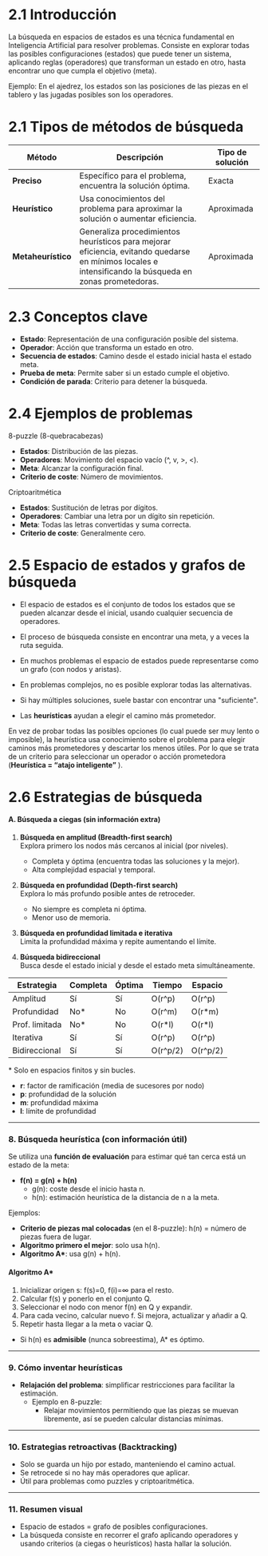 # 2.1 Introducción
La búsqueda en espacios de estados es una técnica fundamental en Inteligencia Artificial para resolver problemas. Consiste en explorar todas las posibles configuraciones (estados) que puede tener un sistema, aplicando reglas (operadores) que transforman un estado en otro, hasta encontrar uno que cumpla el objetivo (meta).

Ejemplo: En el ajedrez, los estados son las posiciones de las piezas en el tablero y las jugadas posibles son los operadores.



# 2.1 Tipos de métodos de búsqueda

| Método             | Descripción                                                                                                                                             | Tipo de solución |
| ------------------ | ------------------------------------------------------------------------------------------------------------------------------------------------------- | ---------------- |
| **Preciso**        | Específico para el problema, encuentra la solución óptima.                                                                                              | Exacta           |
| **Heurístico**     | Usa conocimientos del problema para aproximar la solución o aumentar eficiencia.                                                                        | Aproximada       |
| **Metaheurístico** | Generaliza procedimientos heurísticos para mejorar eficiencia, evitando quedarse en mínimos locales e intensificando la búsqueda en zonas prometedoras. | Aproximada       |

# 2.3 Conceptos clave
- **Estado**: Representación de una configuración posible del sistema.
- **Operador**: Acción que transforma un estado en otro.
- **Secuencia de estados**: Camino desde el estado inicial hasta el estado meta.
- **Prueba de meta**: Permite saber si un estado cumple el objetivo.
- **Condición de parada**: Criterio para detener la búsqueda.


# 2.4 Ejemplos de problemas
8-puzzle (8-quebracabezas)
- **Estados**: Distribución de las piezas.
- **Operadores**: Movimiento del espacio vacío (^, v, >, <).
- **Meta**: Alcanzar la configuración final.
- **Criterio de coste**: Número de movimientos.

Criptoaritmética
- **Estados**: Sustitución de letras por dígitos.
- **Operadores**: Cambiar una letra por un dígito sin repetición.
- **Meta**: Todas las letras convertidas y suma correcta.
- **Criterio de coste**: Generalmente cero.


# 2.5 Espacio de estados y grafos de búsqueda
- El espacio de estados es el conjunto de todos los estados que se pueden alcanzar desde el inicial, usando cualquier secuencia de operadores.
- El proceso de búsqueda consiste en encontrar una meta, y a veces la ruta seguida.
- En muchos problemas el espacio de estados puede representarse como un grafo (con nodos y aristas).


- En problemas complejos, no es posible explorar todas las alternativas.
- Si hay múltiples soluciones, suele bastar con encontrar una "suficiente".
- Las **heurísticas** ayudan a elegir el camino más prometedor.

En vez de probar todas las posibles opciones (lo cual puede ser muy lento o imposible), la heurística usa conocimiento sobre el problema para elegir caminos más prometedores y descartar los menos útiles. Por lo que se trata de un criterio para seleccionar un operador o acción prometedora (**Heurística = “atajo inteligente”** ).

# 2.6 Estrategias de búsqueda
#### A. Búsqueda a ciegas (sin información extra)

1. **Búsqueda en amplitud (Breadth-first search)**  
   Explora primero los nodos más cercanos al inicial (por niveles).
   - Completa y óptima (encuentra todas las soluciones y la mejor).
   - Alta complejidad espacial y temporal.

2. **Búsqueda en profundidad (Depth-first search)**  
   Explora lo más profundo posible antes de retroceder.
   - No siempre es completa ni óptima.
   - Menor uso de memoria.

3. **Búsqueda en profundidad limitada e iterativa**  
   Limita la profundidad máxima y repite aumentando el límite.

4. **Búsqueda bidireccional**  
   Busca desde el estado inicial y desde el estado meta simultáneamente.

| Estrategia        | Completa | Óptima | Tiempo | Espacio |
|-------------------|----------|--------|--------|---------|
| Amplitud          | Sí       | Sí     | O(r^p) | O(r^p)  |
| Profundidad       | No*      | No     | O(r^m) | O(r*m)  |
| Prof. limitada    | No*      | No     | O(r*l) | O(r*l)  |
| Iterativa         | Sí       | Sí     | O(r^p) | O(r^p)  |
| Bidireccional     | Sí       | Sí     | O(r^p/2)|O(r^p/2)|

\* Solo en espacios finitos y sin bucles.

- **r**: factor de ramificación (media de sucesores por nodo)
- **p**: profundidad de la solución
- **m**: profundidad máxima
- **l**: límite de profundidad

---

### 8. Búsqueda heurística (con información útil)

Se utiliza una **función de evaluación** para estimar qué tan cerca está un estado de la meta:

- **f(n) = g(n) + h(n)**
  - g(n): coste desde el inicio hasta n.
  - h(n): estimación heurística de la distancia de n a la meta.

Ejemplos:
- **Criterio de piezas mal colocadas** (en el 8-puzzle): h(n) = número de piezas fuera de lugar.
- **Algoritmo primero el mejor**: solo usa h(n).
- **Algoritmo A\***: usa g(n) + h(n).

#### Algoritmo A*
1. Inicializar origen s: f(s)=0, f(i)=∞ para el resto.
2. Calcular f(s) y ponerlo en el conjunto Q.
3. Seleccionar el nodo con menor f(n) en Q y expandir.
4. Para cada vecino, calcular nuevo f. Si mejora, actualizar y añadir a Q.
5. Repetir hasta llegar a la meta o vaciar Q.

- Si h(n) es **admisible** (nunca sobreestima), A* es óptimo.

---

### 9. Cómo inventar heurísticas

- **Relajación del problema**: simplificar restricciones para facilitar la estimación.
  - Ejemplo en 8-puzzle:
    - Relajar movimientos permitiendo que las piezas se muevan libremente, así se pueden calcular distancias mínimas.

---

### 10. Estrategias retroactivas (Backtracking)

- Solo se guarda un hijo por estado, manteniendo el camino actual.
- Se retrocede si no hay más operadores que aplicar.
- Útil para problemas como puzzles y criptoaritmética.

---

### 11. Resumen visual

- Espacio de estados = grafo de posibles configuraciones.
- La búsqueda consiste en recorrer el grafo aplicando operadores y usando criterios (a ciegas o heurísticos) hasta hallar la solución.
